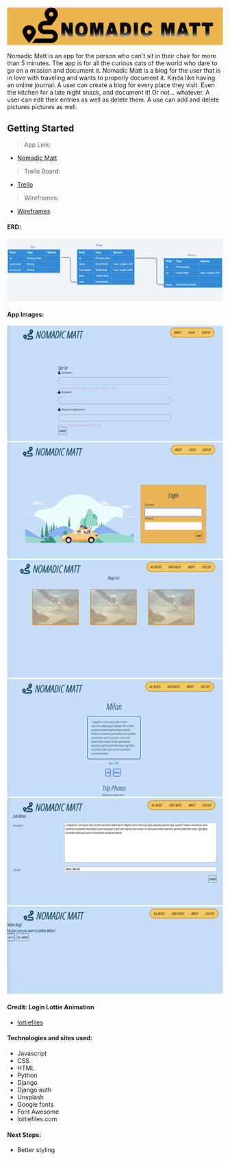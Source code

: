 ![](images/../static/images/nmBanner.jpg)

Nomadic Matt is an app for the person who can't sit in their chair for more than 5 minutes. The app is for all the curious cats of the world who dare to go on a mission and document it. 
Nomadic Matt is a blog for the user that is in love with traveling and wants to properly document it. Kinda like having an online journal. A user can create a blog for every place they visit. Even the kitchen for a late night snack, and document it! Or not... whatever. A user can edit their entries as well as delete them. A use can add and delete pictures pictures as well. 

## Getting Started

>App Link:
- [Nomadic Matt](https://sjstravelblog.herokuapp.com/)

>Trello Board:
- [Trello](https://trello.com/b/DzsIG06x/sjtravels)

>Wireframes:
- [Wireframes](https://whimsical.com/sjtravels-wireframe-erd-Ecthbv1uKrsMkZuG1CTQpe)

#### ERD:
![](images/../static/images/erd.png)

#### App Images:
![](images/../static/images/Signup.png)
![](images/../static/images/Login-page.png)
![](images/../static/images/index.png)
![](images/../static/images/detail.png)
![](images/../static/images/Edit.png)
![](images/../static/images/Delete.png)


#### Credit: Login Lottie Animation
- [lottiefiles](https://lottiefiles.com/46541-nature-visite-travel)
  

#### Technologies and sites used:
- Javascript
- CSS
- HTML
- Python
- Django
- Django auth
- Unsplash
- Google fonts
- Font Awesome
- lottiefiles.com

#### Next Steps:
- Better styling

